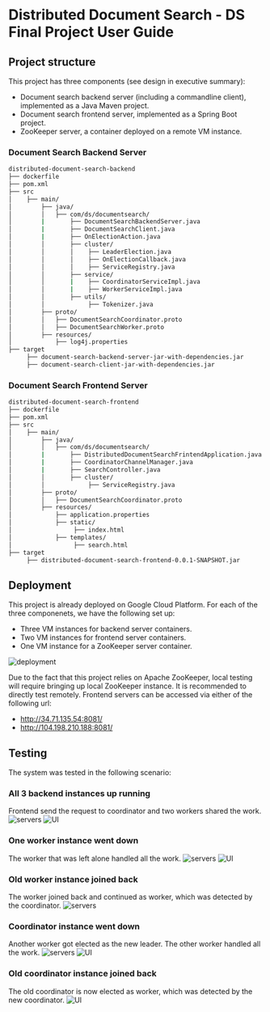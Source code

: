 # Distributed Document Search - DS Final Project User Guide

## Project structure

This project has three components (see design in executive summary):

* Document search backend server (including a commandline client), implemented as a Java Maven project.
* Document search frontend server, implemented as a Spring Boot project.
* ZooKeeper server, a container deployed on a remote VM instance.

### Document Search Backend Server

```bash
distributed-document-search-backend
├── dockerfile
├── pom.xml
├── src
│    ├── main/
│        ├── java/
│        │   ├── com/ds/documentsearch/
│        |       ├── DocumentSearchBackendServer.java
│        |       ├── DocumentSearchClient.java
│        |       ├── OnElectionAction.java
│        │       ├── cluster/
│        │       │    ├── LeaderElection.java
│        │       │    ├── OnElectionCallback.java
│        │       │    ├── ServiceRegistry.java
│        │       ├── service/
│        │       |    ├── CoordinatorServiceImpl.java
│        │       |    ├── WorkerServiceImpl.java
│        │       ├── utils/
│        │            ├── Tokenizer.java
│        ├── proto/
│        │   ├── DocumentSearchCoordinator.proto
│        │   ├── DocumentSearchWorker.proto
│        ├── resources/
│            ├── log4j.properties
├── target
     ├── document-search-backend-server-jar-with-dependencies.jar
     ├── document-search-client-jar-with-dependencies.jar    
```

### Document Search Frontend Server

```bash
distributed-document-search-frontend
├── dockerfile
├── pom.xml
├── src
│    ├── main/
│        ├── java/
│        │   ├── com/ds/documentsearch/
│        |       ├── DistributedDocumentSearchFrintendApplication.java
│        |       ├── CoordinatorChannelManager.java
│        |       ├── SearchController.java
│        │       ├── cluster/
│        │            ├── ServiceRegistry.java
│        ├── proto/
│        │   ├── DocumentSearchCoordinator.proto
│        ├── resources/
│            ├── application.properties 
│            ├── static/
│                 ├── index.html
│            ├── templates/
│                 ├── search.html
├── target
     ├── distributed-document-search-frontend-0.0.1-SNAPSHOT.jar
```


## Deployment

This project is already deployed on Google Cloud Platform. For each of the three componenets, we have the following set up:

* Three VM instances for backend server containers.
* Two VM instances for frontend server containers.
* One VM instance for a ZooKeeper server container.

![deployment](test-screenshots/deployment.png)

Due to the fact that this project relies on Apache ZooKeeper, local testing will require bringing up local ZooKeeper instance. It is recommended to
directly test remotely. Frontend servers can be accessed via either of the following url:

* http://34.71.135.54:8081/
* http://104.198.210.188:8081/

## Testing

The system was tested in the following scenario:

### All 3 backend instances up running

Frontend send the request to coordinator and two workers shared the work.
![servers](test-screenshots/3%20instances.png)
![UI](test-screenshots/3%20instances%20UI.png)

### One worker instance went down

The worker that was left alone handled all the work.
![servers](test-screenshots/2%20instances.png)
![UI](test-screenshots/2%20instances%20UI.png)

### Old worker instance joined back

The worker joined back and continued as worker, which was detected by the coordinator.
![servers](test-screenshots/lost%20worker%20back.png)

### Coordinator instance went down

Another worker got elected as the new leader. The other worker handled all the work.
![servers](test-screenshots/coordinator%20down.png)
![UI](test-screenshots/coordinator%20down%20UI.png)


### Old coordinator instance joined back

The old coordinator is now elected as worker, which was detected by the new coordinator.
![UI](test-screenshots/lost%20coordinator%20back%20as%20worker.png)
